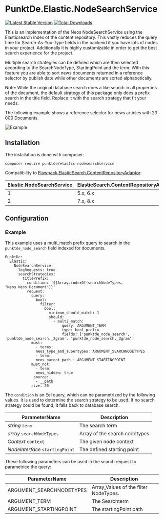 # PunktDe.Elastic.NodeSearchService

[![Latest Stable Version](https://poser.pugx.org/punktde/elastic-nodesearchservice/v/stable)](https://packagist.org/packages/punktde/elastic-nodesearchservice) [![Total Downloads](https://poser.pugx.org/punktde/elastic-nodesearchservice/downloads)](https://packagist.org/packages/punktde/elastic-nodesearchservice)

This is an implementation of the Neos NodeSearchService using the Elasticsearch index of the content repository. This vastly reduces the query time for Search-As-You-Type fields in the backend if you have lots of nodes in your project. Additionally it is highly customizable in order to get the best search experience for the project. 

Multiple search strategies can be defined which are then selected according to the SearchNodeType, StartingPoint and the term. With this feature you are able to sort news documents returned in a reference selector by publish date while other documents are sorted alphabetically.  

Note: While the original database search does a like search in all properties of the document, the default strategy of this package only does a prefix search in the title field. Replace it with the search strategy that fit your needs.

The following example shows a reference selector for news articles with 23 000 Documents.

![Example](Documentation/elastic-vs-db.gif)

## Installation

The installation is done with composer:

	composer require punktde/elastic-nodesearchservice
	
Compatibility to [Flowpack.ElasticSearch.ContentRepositoryAdaptor](https://github.com/Flowpack/Flowpack.ElasticSearch.ContentRepositoryAdaptor):

|Elastic.NodeSearchService| ElasticSearch.ContentRepositoryAdaptor          |
|----------|---------------|
| 1        | 5.x, 6.x      |
| 2        | 7.x, 8.x    |

## Configuration

### Example

This example uses a multi_match prefix query to search in the `punktde_node_search` field indexed for documents. 

	PunktDe:
	  Elastic:
	    NodeSearchService:
	      logRequests: true
	      searchStrategies:
	        titlePrefix:
	          condition: '${Array.indexOf(searchNodeTypes, "Neos.Neos:Document")}'
	          request:
	            query:
	              bool:
	                filter:
	                  bool:
	                    minimum_should_match: 1
	                    should:
	                      - multi_match:
	                          query: ARGUMENT_TERM
	                          type: bool_prefix
	                          fields: ['punktde_node_search', 'punktde_node_search._2gram', 'punktde_node_search._3gram']
			    must:
			      - terms:
				  neos_type_and_supertypes: ARGUMENT_SEARCHNODETYPES
			      - term:
				  neos_parent_path : ARGUMENT_STARTINGPOINT
			    must_not:
			      - term:
				  neos_hidden: true
	            _source:
	              - __path
	            size: 20




The `condition` is an Eel query, which can be parametrized by the following values. It is used to determine the search strategy to be used. 
If no search strategy could be found, it falls back to database search.

| ParameterName            | Description                            |
|--------------------------|----------------------------------------|
| *string* `term`           | The search term                       |
| *array* `searchNodeTypes` | Array of the search nodetypes         |
| *Context* `context`   | The given node context                    |
| *NodeInterface* `startingPoint`   | The defined starting point    |


These following parameters can be used in the search request to parametrice the query:

| ParameterName            | Description                            |
|--------------------------|----------------------------------------|
| ARGUMENT_SEARCHNODETYPES | Array_Values of the filter NodeTypes.  |
| ARGUMENT_TERM            | The Searchterm                         |
| ARGUMENT_STARTINGPOINT   | The startingPoint path                 |



